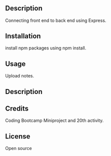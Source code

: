 # <NPM EXPRESS>

## Description

Connecting front end to back end using Express.
## Installation

install npm packages using npm install.

## Usage

Upload notes.

## Description

## Credits

Coding Bootcamp Miniproject and 20th activity.

## License

Open source

